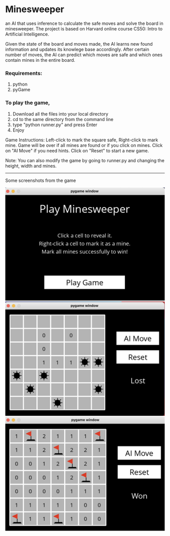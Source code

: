 # Minesweeper
an AI that uses inference to calculate the safe moves and solve the board in minesweeper. The project is based on Harvard online course CS50: Intro to Artificial Intelligence. 


Given the state of the board and moves made, the AI learns new found information and updates its knowlege base accordingly. After certain number of moves, the AI can predict which moves are safe and which ones contain mines in the entire board. 

### Requirements:
1. python
2. pyGame 
  

### To play the game, 
1. Download all the files into your local directory
2. cd to the same directory from the command line
3. type "python runner.py" and press Enter
4. Enjoy

Game Instructions: Left-click to mark the square safe, Right-click to mark mine. Game will be over if all mines are found or if you click on mines. Click on "AI Move" if you need hints. Click on "Reset" to start a new game. 

Note: You can also modify the game by going to runner.py and changing the height, width and mines. 

----

Some screenshots from the game

![screenshot1](screenshots/minesweeper_img1.png)
![screenshot2](screenshots/minesweeper_img2.png)
![screenshot3](screenshots/minesweeper_img3.png)
